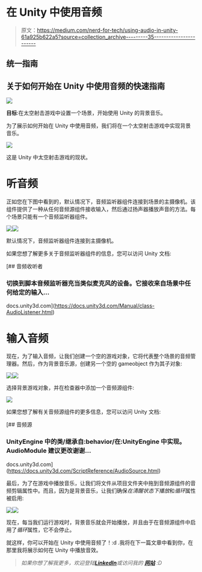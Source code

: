 # 在 Unity 中使用音频

> 原文：<https://medium.com/nerd-for-tech/using-audio-in-unity-61a925b622a5?source=collection_archive---------35----------------------->

## 统一指南

## 关于如何开始在 Unity 中使用音频的快速指南

![](img/712e082a7a057b13008c408e9b7e965f.png)

**目标**:在太空射击游戏中设置一个场景，开始使用 Unity 的背景音乐。

为了展示如何开始在 Unity 中使用音频，我们将在一个太空射击游戏中实现背景音乐。

![](img/2d3d5be99668c0e3908068e50c185da2.png)

这是 Unity 中太空射击游戏的现状。

# 听音频

正如您在下图中看到的，默认情况下，音频监听器组件连接到场景的主摄像机。该组件提供了一种从任何音频源组件接收输入，然后通过扬声器播放声音的方法。每个场景只能有一个音频监听器组件。

![](img/7a9b6249237a3123d348eb9c7f0655bf.png)![](img/b62f51bc3c86b2d917e22c0cdc70a909.png)

默认情况下，音频监听器组件连接到主摄像机。

如果您想了解更多关于音频监听器组件的信息，您可以访问 Unity 文档:

[](https://docs.unity3d.com/Manual/class-AudioListener.html) [## 音频收听者

### 切换到脚本音频监听器充当类似麦克风的设备。它接收来自场景中任何给定的输入…

docs.unity3d.com](https://docs.unity3d.com/Manual/class-AudioListener.html) 

# 输入音频

现在，为了输入音频，让我们创建一个空的游戏对象，它将代表整个场景的音频管理器。然后，作为背景音乐源，创建另一个空的 gameobject 作为其子对象:

![](img/9f57a1fde5eb56df1a7b7c4fce907917.png)![](img/a11d04f873f324fb767566afd0a13ed3.png)

选择背景游戏对象，并在检查器中添加一个音频源组件:

![](img/5d9e2c21bfd4e6f7981f446563c5ffb3.png)

如果您想了解有关音频源组件的更多信息，您可以访问 Unity 文档:

[](https://docs.unity3d.com/ScriptReference/AudioSource.html) [## 音频源

### UnityEngine 中的类/继承自:behavior/在:UnityEngine 中实现。AudioModule 建议更改谢谢…

docs.unity3d.com](https://docs.unity3d.com/ScriptReference/AudioSource.html) 

最后，为了在游戏中播放音乐，让我们将文件从项目文件夹中拖到音频源组件的音频剪辑属性中。而且，因为是背景音乐，让我们确保*在清醒状态下播放*和*循环*属性被启用:

![](img/4c7a5ae8f31654ea9421c7bc163d7601.png)![](img/337eb4f836c7293daa1ded4bec3a4778.png)

现在，每当我们运行游戏时，背景音乐就会开始播放，并且由于在音频源组件中启用了*循环*属性，它不会停止。

就这样，你可以开始在 Unity 中使用音频了！:d .我将在下一篇文章中看到你，在那里我将展示如何在 Unity 中播放音效。

> *如果你想了解我更多，欢迎登陆*[***LinkedIn***](https://www.linkedin.com/in/fas444/)**或访问我的* [***网站***](http://fernandoalcasan.com/) *:D**